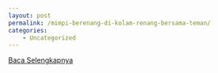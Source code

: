 ```yaml
---
layout: post
permalink: /mimpi-berenang-di-kolam-renang-bersama-teman/
categories:
    - Uncategorized
---
```


[Baca Selengkapnya](/08)